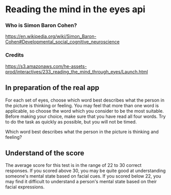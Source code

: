 # Reading the mind in the eyes api

### Who is Simon Baron Cohen?

https://en.wikipedia.org/wiki/Simon_Baron-Cohen#Developmental_social_cognitive_neuroscience

### Credits

https://s3.amazonaws.com/he-assets-prod/interactives/233_reading_the_mind_through_eyes/Launch.html


## In preparation of the real app

For each set of eyes, choose which word best describes what the person in the picture is thinking or feeling. You may feel that more than one word is applicable, so choose the word which you consider to be the most suitable. Before making your choice, make sure that you have read all four words. Try to do the task as quickly as possible, but you will not be timed.

Which word best describes what the person in the picture is thinking and feeling?

## Understand of the score

The average score for this test is in the range of 22 to 30 correct responses. If you scored above 30, you may be quite good at understanding someone's mental state based on facial cues. If you scored below 22, you may find it difficult to understand a person's mental state based on their facial expressions.
